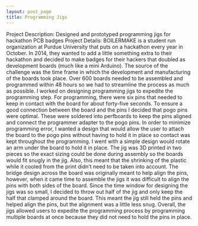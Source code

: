 ```yaml
---
layout: post_page
title: Programming Jigs
---
```


Project Description:
Designed and prototyped programming jigs for hackathon PCB badges
Project Details:
BOILERMAKE is a student run organization at Purdue University that puts on a hackathon every year in October. In 2014, they wanted to add a little something extra to their hackathon and decided to make badges for their hackers that doubled as development boards (much like a mini Arduino). The source of the challenge was the time frame in which the development and manufacturing of the boards took place. Over 600 boards needed to be assembled and programmed within 48 hours so we had to streamline the process as much as possible. I worked on designing programming jigs to expedite the programming step.
For programming, there were six pins that needed to keep in contact with the board for about forty-five seconds. To ensure a good connection between the board and the pins I decided that pogo pins were optimal. These were soldered into perfboards to keep the pins aligned and connect the programmer adapter to the pogo pins. In order to minimize programming error, I wanted a design that would allow the user to attach the board to the pogo pins without having to hold it in place so contact was kept throughout the programming. I went with a simple design would rotate an arm under the board to hold it in place. 
The jig was 3D printed in two pieces so the exact sizing could be done during assembly so the boards would fit snugly in the jig. Also, this meant that the shrinking of the plastic while it cooled from the print didn’t need to be taken into account. The bridge design across the board was originally meant to help align the pins, however, when it came time to assemble the jigs it was difficult to align the pins with both sides of the board. Since the time window for designing the jigs was so small, I decided to throw out half of the jig and only keep the half that clamped around the board. This meant the jig still held the pins and helped align the pins, but the alignment was a little less snug. 
Overall, the jigs allowed users to expedite the programming process by programming multiple boards at once because they did not need to hold the pins in place. 
